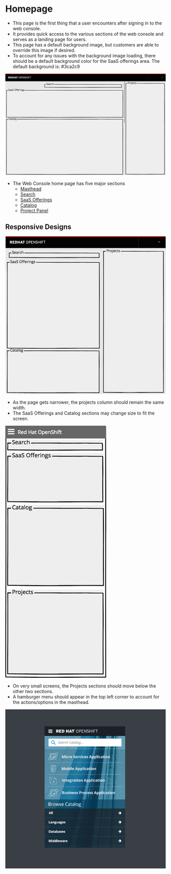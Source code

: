 # Homepage

- This page is the first thing that a user encounters after signing in to the web console.
- It provides quick access to the various sections of the web console and serves as a landing page for users.
- This page has a default background image, but customers are able to override this image if desired.
- To account for any issues with the background image loading, there should be a default background color for the SaaS offerings area. The default background is: #3ca2c9


![Homepage](img/overview-01.png)
- The Web Console home page has five major sections
  - [Masthead](http://openshift.github.io/openshift-origin-design/web-console/4-patterns/masthead)
  - [Search](http://openshift.github.io/openshift-origin-design/web-console/1-homepage/search)
  - [SaaS Offerings](http://openshift.github.io/openshift-origin-design/web-console/1-homepage/offerings)
  - [Catalog](http://openshift.github.io/openshift-origin-design/web-console/1-homepage/catalog)
  - [Project Panel](http://openshift.github.io/openshift-origin-design/web-console/1-homepage/project-panel)



## Responsive Designs

![Homepage](img/overview-02.png)
- As the page gets narrower, the projects column should remain the same width.
- The SaaS Offerings and Catalog sections may change size to fit the screen.

![Homepage](img/overview-03.png)
- On very small screens, the Projects sections should move below the other two sections.
- A hamburger menu should appear in the top left corner to account for the actions/options in the masthead.

![Homepage](img/OpenShift-Next-Mobile-V1.png)
